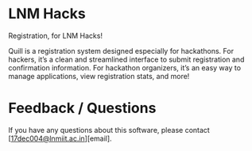 # LNM Hacks
Registration, for LNM Hacks!

Quill is a registration system designed especially for hackathons. For hackers, it’s a clean and streamlined interface to submit registration and confirmation information. For hackathon organizers, it’s an easy way to manage applications, view registration stats, and more!

# Feedback / Questions
If you have any questions about this software, please contact [17dec004@lnmiit.ac.in][email].
